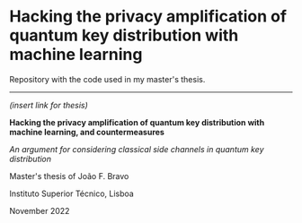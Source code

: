 # Hacking the privacy amplification of quantum key distribution with machine learning

Repository with the code used in my master's thesis.

---

*(insert link for thesis)*

**Hacking the privacy amplification of quantum key distribution with machine learning, and countermeasures**

*An argument for considering classical side channels in quantum key distribution*

Master's thesis of João F. Bravo

Instituto Superior Técnico, Lisboa

November 2022
